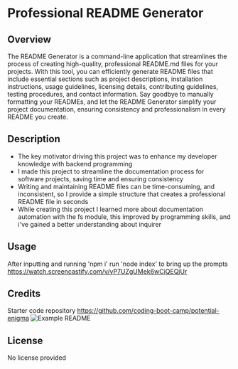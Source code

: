 # Professional README Generator

## Overview 
The README Generator is a command-line application that streamlines the process of creating high-quality, professional README.md files for your projects. With this tool, you can efficiently generate README files that include essential sections such as project descriptions, installation instructions, usage guidelines, licensing details, contributing guidelines, testing procedures, and contact information. Say goodbye to manually formatting your READMEs, and let the README Generator simplify your project documentation, ensuring consistency and professionalism in every README you create.

## Description
- The key motivator driving this project was to enhance my developer knowledge with backend programming
- I made this project to streamline the documentation process for software projects, saving time and ensuring consistency
- Writing and maintaining README files can be time-consuming, and inconsistent, so I provide a simple structure that creates a professional README file in seconds
- While creating this project I learned more about documentation automation with the fs module, this improved by programming skills, and i've gained a better understanding about inquirer

## Usage
After inputting and running 'npm i' run 'node index' to bring up the prompts
https://watch.screencastify.com/v/yP7UZgUMek6wCiQEQjUr

## Credits 
Starter code repository 
https://github.com/coding-boot-camp/potential-enigma
![Example README](<../images/Screenshot (36).png>)

## License 
No license provided
